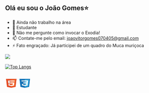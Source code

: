## Olá eu sou o João Gomes⭐

- 🔭 Ainda não trabalho na área
- 🌱 Estudante
- 💬 Não me pergunte como invocar o Exodia!
- 📫 Contate-me pelo email: joaovitorgomes070405@gmail.com
- ⚡ Fato engraçado: Já participei de um quadro do Muca muriçoca
<picture>
  <source
    srcset="https://github-readme-stats.vercel.app/api?username=JotaDev007&show_icons=true&theme=dark"
    media="(prefers-color-scheme: dark)"
  />
  <source
    srcset="https://github-readme-stats.vercel.app/api?username=JotaDev007&show_icons=true"
    media="(prefers-color-scheme: light), (prefers-color-scheme: no-preference)"
  />
  <img src="https://github-readme-stats.vercel.app/api?username=JotaDev007&show_icons=true" />
</picture>

[![Top Langs](https://github-readme-stats.vercel.app/api/top-langs/?username=JotaDev007)](https://github.com/JotaDev007/github-readme-stats)

<div style="display: inline_block"><br>
  <img align="center" alt="Rafa-HTML" height="30" width="40" src="https://raw.githubusercontent.com/devicons/devicon/master/icons/html5/html5-original.svg">
  <img align="center" alt="Rafa-CSS" height="30" width="40" src="https://raw.githubusercontent.com/devicons/devicon/master/icons/css3/css3-original.svg">
</div>
          
          
